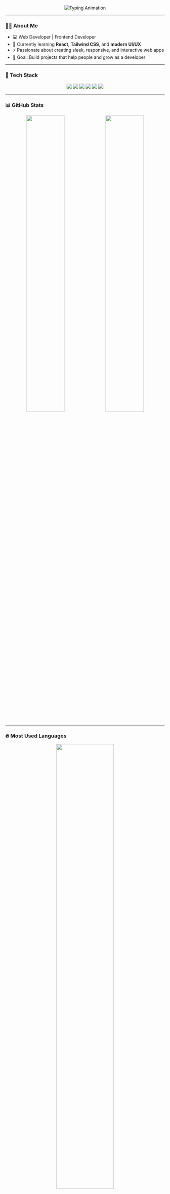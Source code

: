<!-- Banner / Header -->

<p align="center">
  <img src="https://readme-typing-svg.herokuapp.com?font=Fira+Code&size=24&duration=2800&pause=1200&color=8A2BE2&center=true&vCenter=true&width=500&lines=Hi+I'm+Ahmad+Damar+Sasongko!;Welcome+to+my+GitHub!" alt="Typing Animation" />
</p>

---

### 👨‍💻 About Me

* 💻 Web Developer | Frontend Developer
* 🌱 Currently learning **React**, **Tailwind CSS**, and **modern UI/UX**
* ⚡ Passionate about creating sleek, responsive, and interactive web apps
* 🎯 Goal: Build projects that help people and grow as a developer

---

### 🧠 Tech Stack

<p align="center">
  <img src="https://img.shields.io/badge/-HTML5-E34F26?logo=html5&logoColor=white" />
  <img src="https://img.shields.io/badge/-CSS3-1572B6?logo=css3&logoColor=white" />
  <img src="https://img.shields.io/badge/-JavaScript-F7DF1E?logo=javascript&logoColor=black" />
  <img src="https://img.shields.io/badge/-TypeScript-3178C6?logo=typescript&logoColor=white" />
  <img src="https://img.shields.io/badge/-React-61DAFB?logo=react&logoColor=black" />
  <img src="https://img.shields.io/badge/-TailwindCSS-38B2AC?logo=tailwindcss&logoColor=white" />
</p>

---

### 📊 GitHub Stats

<p align="center">
  <img width="49%" src="https://github-readme-stats.vercel.app/api?username=sasongcode&show_icons=true&theme=tokyonight&hide_border=true" />
  <img width="49%" src="https://github-readme-streak-stats.herokuapp.com/?user=sasongcode&theme=tokyonight&hide_border=true" />
</p>

---

### 🔥 Most Used Languages

<p align="center">
  <img width="60%" src="https://github-readme-stats.vercel.app/api/top-langs/?username=sasongcode&layout=compact&theme=tokyonight&hide_border=true" />
</p>

---

### 🌐 Connect With Me

<p align="center">
  <a href="https://instagram.com/abcdmrzo">
    <img src="https://img.shields.io/badge/-Instagram-E4405F?logo=instagram&logoColor=white&style=for-the-badge" />
  </a>
  <a href="https://tiktok.com/@ahmddmrrr">
    <img src="https://img.shields.io/badge/-TikTok-000000?logo=tiktok&logoColor=white&style=for-the-badge" />
  </a>
</p>

---

<p align="center">
  <img src="https://komarev.com/ghpvc/?username=sasongcode&label=Profile+Views&color=blueviolet&style=flat-square" />
</p>

<p align="center">✨ "Keep building, keep learning, and keep improving." ✨</p>
